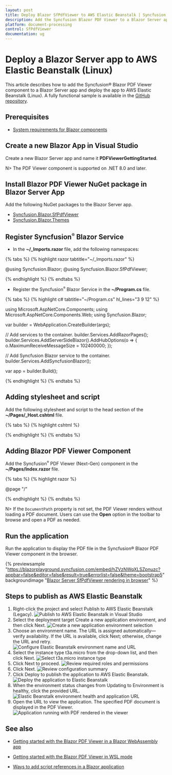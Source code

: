 ```yaml
---
layout: post
title: Deploy Blazor SfPdfViewer to AWS Elastic Beanstalk | Syncfusion
description: Add the Syncfusion Blazor PDF Viewer to a Blazor Server app and deploy it to AWS Elastic Beanstalk on Linux.
platform: document-processing
control: SfPdfViewer
documentation: ug
---
```


# Deploy a Blazor Server app to AWS Elastic Beanstalk (Linux)

This article describes how to add the Syncfusion&reg; Blazor PDF Viewer component to a Blazor Server app and deploy the app to AWS Elastic Beanstalk (Linux). A fully functional sample is available in the [GitHub repository](https://github.com/SyncfusionExamples/blazor-pdf-viewer-examples/tree/master/Server%20Deployment/AWS/AWS_Elastic_Beanstalk/SfPdfViewerApp).

## Prerequisites

* [System requirements for Blazor components](https://blazor.syncfusion.com/documentation/system-requirements)

## Create a new Blazor App in Visual Studio

Create a new Blazor Server app and name it **PDFViewerGettingStarted**.

N> The PDF Viewer component is supported on .NET 8.0 and later.

## Install Blazor PDF Viewer NuGet package in Blazor Server App

Add the following NuGet packages to the Blazor Server app.

* [Syncfusion.Blazor.SfPdfViewer](https://www.nuget.org/packages/Syncfusion.Blazor.SfPdfViewer) 
* [Syncfusion.Blazor.Themes](https://www.nuget.org/packages/Syncfusion.Blazor.Themes)

## Register Syncfusion<sup style="font-size:70%">&reg;</sup> Blazor Service

* In the **~/_Imports.razor** file, add the following namespaces:

{% tabs %}
{% highlight razor tabtitle="~/_Imports.razor" %}

@using Syncfusion.Blazor;
@using Syncfusion.Blazor.SfPdfViewer;

{% endhighlight %}
{% endtabs %}

* Register the Syncfusion<sup style="font-size:70%">&reg;</sup> Blazor Service in the **~/Program.cs** file.

{% tabs %}
{% highlight c# tabtitle="~/Program.cs" hl_lines="3 9 12" %}

using Microsoft.AspNetCore.Components;
using Microsoft.AspNetCore.Components.Web;
using Syncfusion.Blazor;

var builder = WebApplication.CreateBuilder(args);

// Add services to the container.
builder.Services.AddRazorPages();
builder.Services.AddServerSideBlazor().AddHubOptions(o => { o.MaximumReceiveMessageSize = 102400000; });

// Add Syncfusion Blazor service to the container.
builder.Services.AddSyncfusionBlazor();

var app = builder.Build();

{% endhighlight %}
{% endtabs %}

## Adding stylesheet and script

Add the following stylesheet and script to the head section of the **~/Pages/_Host.cshtml** file.

{% tabs %}
{% highlight cshtml %}

<head>
    <!-- Syncfusion Blazor PDF Viewer control's theme style sheet -->
    <link href="_content/Syncfusion.Blazor.Themes/bootstrap5.css" rel="stylesheet" />
</head>
<body>
    <!-- Syncfusion Blazor PDF Viewer control's scripts -->
    <script src="_content/Syncfusion.Blazor.SfPdfViewer/scripts/syncfusion-blazor-sfpdfviewer.min.js" type="text/javascript"></script>
</body>
{% endhighlight %}
{% endtabs %}

## Adding Blazor PDF Viewer Component

Add the Syncfusion<sup style="font-size:70%">&reg;</sup> PDF Viewer (Next-Gen) component in the **~/Pages/Index.razor** file.

{% tabs %}
{% highlight razor %}

@page "/"

<SfPdfViewer2 DocumentPath="https://cdn.syncfusion.com/content/pdf/pdf-succinctly.pdf"
              Height="100%"
              Width="100%">
</SfPdfViewer2>

{% endhighlight %}
{% endtabs %}

N> If the `DocumentPath` property is not set, the PDF Viewer renders without loading a PDF document. Users can use the **Open** option in the toolbar to browse and open a PDF as needed.

## Run the application

Run the application to display the PDF file in the Syncfusion&reg; Blazor PDF Viewer component in the browser.

{% previewsample "https://blazorplayground.syncfusion.com/embed/hZVzNWqXLSZpnuzc?appbar=false&editor=false&result=true&errorlist=false&theme=bootstrap5" backgroundimage "[Blazor Server SfPdfViewer rendering in browser](aws-benstalk-deployment-images/blazor-pdfviewer.png)" %}


## Steps to publish as AWS Elastic Beanstalk

1. Right-click the project and select Publish to AWS Elastic Beanstalk (Legacy).
![Publish to AWS Elastic Beanstalk in Visual Studio](aws-benstalk-deployment-images/beanstalk-publish.png)
2. Select the deployment target Create a new application environment, and then click Next.
![Create a new application environment selection](aws-benstalk-deployment-images/beanstalk-instance.png)
3. Choose an environment name. The URL is assigned automatically—verify availability. If the URL is available, click Next; otherwise, change the URL and retry.
![Configure Elastic Beanstalk environment name and URL](aws-benstalk-deployment-images/beanstalk-environment.png)
4. Select the instance type t3a.micro from the drop-down list, and then click Next.
![Select t3a.micro instance type](aws-benstalk-deployment-images/beanstalk-aws-options.png)
5. Click Next to proceed.
![Review required roles and permissions](aws-benstalk-deployment-images/beanstalk-permissions.png)
6. Click Next.
![Review configuration summary](aws-benstalk-deployment-images/beanstalk-review.png)
7. Click Deploy to publish the application to AWS Elastic Beanstalk.
![Deploy the application to Elastic Beanstalk](aws-benstalk-deployment-images/beanstalk-deploy.png)
8. When the environment status changes from Updating to Environment is healthy, click the provided URL.
![Elastic Beanstalk environment health and application URL](aws-benstalk-deployment-images/beanstalk-success.png)
9. Open the URL to view the application. The specified PDF document is displayed in the PDF Viewer.
![Application running with PDF rendered in the viewer](aws-benstalk-deployment-images/beanstalk-output.png)

## See also

* [Getting started with the Blazor PDF Viewer in a Blazor WebAssembly app](https://help.syncfusion.com/document-processing/pdf/pdf-viewer/blazor/getting-started/web-assembly-application)

* [Getting started with the Blazor PDF Viewer in WSL mode](https://help.syncfusion.com/document-processing/pdf/pdf-viewer/blazor/getting-started/wsl-application)

* [Ways to add script references in a Blazor application](https://blazor.syncfusion.com/documentation/common/adding-script-references)


